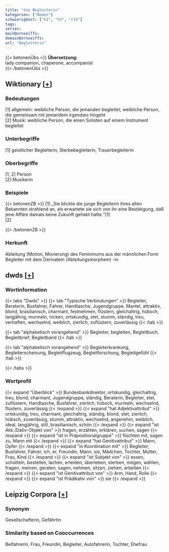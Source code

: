 ```yaml
---
title: "die Begleiterin"
kategorien: ["Nomen"]
schwierigkeit: ["k2", "h3", "r14"]
tags:
series:
mainDornseiffs:
domainDornseiffs:
url: "Begleiterin"
---
```


{{< betonenÜbs >}}
**Übersetzung:**  
lady companion, chaperone, accompanist  
{{< /betonenÜbs >}}

## Wiktionary [[+](https://de.wiktionary.org/wiki/Begleiterin)]

### Bedeutungen
[1] allgemein: weibliche Person, die jemanden begleitet; weibliche Person, die gemeinsam mit jemandem irgendwo hingeht  
[2] Musik: weibliche Person, die einen Solisten auf einem Instrument begleitet  

### Unterbegriffe
[1] geistlicher Begleiterin, Sterbebegleiterin, Trauerbegleiterin  

### Oberbegriffe
[1, 2] Person  
[2] Musikerin  

### Beispiele
{{< betonenZB >}}
[1] „Sie blickte die junge Begleiterin ihres alten Bekannten strahlend an, als erwartete sie sich von ihr eine Bestätigung, daß jene Affäre damals keine Zukunft gehabt hatte.“[1]  
[2]  

{{< /betonenZB >}}
### Herkunft
Ableitung (Motion, Movierung) des Femininums aus der männlichen Form Begleiter mit dem Derivatem (Ableitungsmorphem) -in  



## dwds [[+](https://www.dwds.de/wb/Begleiterin)]

### Wortinformation
{{< tabs "Dwds" >}}
{{< tab "Typische Verbindungen" >}}
Begleiter, Beraterin, Busfahrer, Fahrer, Handtasche, Jugendgruppe, Mantel, attraktiv, blond, brasilianisch, charmant, festnehmen, flüstern, gleichaltrig, hübsch, langjährig, murmeln, nicken, ortskundig, stet, stumm, ständig, treu, verhaften, wechselnd, weiblich, zierlich, zuflüstern, zuverlässig
{{< /tab >}}

{{< tab "alphabetisch vorangehend" >}}
Begleiter, begleiten, Begleitbuch, Begleitbrief, Begleitband
{{< /tab >}}

{{< tab "alphabetisch vorangehend" >}}
Begleiterkrankung, Begleiterscheinung, Begleitflugzeug, Begleitforschung, Begleitgefühl
{{< /tab >}}

{{< /tabs >}}

### Wortprofil
{{< expand "Überblick" >}} Bundesbankdirektor, ortskundig, gleichaltrig, treu, blond, charmant, Jugendgruppe, ständig, Beraterin, Begleiter, stet, zuflüstern, Handtasche, Busfahrer, zierlich, hübsch, murmeln, wechselnd, flüstern, zuverlässig {{< /expand >}}
{{< expand "hat Adjektivattribut" >}} ortskundig, treu, charmant, gleichaltrig, ständig, blond, stet, zierlich, hübsch, zuverlässig, stumm, attraktiv, wechselnd, angenehm, weiblich, ideal, langjährig, still, brasilianisch, schön {{< /expand >}}
{{< expand "ist Akk./Dativ-Objekt von" >}} fragen, erzählen, erklären, suchen, sagen {{< /expand >}}
{{< expand "ist in Präpositionalgruppe" >}} flüchten mit, sagen zu, Mann mit {{< /expand >}}
{{< expand "hat Genitivattribut" >}} Mann, Opfer {{< /expand >}}
{{< expand "in Koordination mit" >}} Begleiter, Busfahrer, Fahrer, ich, er, Freundin, Mann, sie, Mädchen, Tochter, Mutter, Frau, Kind {{< /expand >}}
{{< expand "ist Subjekt von" >}} essen, schütteln, bestellen, lachen, erleiden, überleben, sterben, mögen, wählen, fragen, meinen, geraten, sagen, nehmen, sitzen, ziehen, arbeiten {{< /expand >}}
{{< expand "ist Genitivattribut von" >}} Arm, Hand, Rolle {{< /expand >}}
{{< expand "ist Prädikativ von" >}} sie {{< /expand >}}

## Leipzig Corpora [[+](https://corpora.uni-leipzig.de/en/res?word=Begleiterin&corpusId=deu_newscrawl-public_2018)]


### Synonym
Gesellschafterin, Gefährtin


### Similarity based on Cooccurrences
Beifahrerin, Frau, Freundin, Begleiter, Autofahrerin, Tochter, Ehefrau

